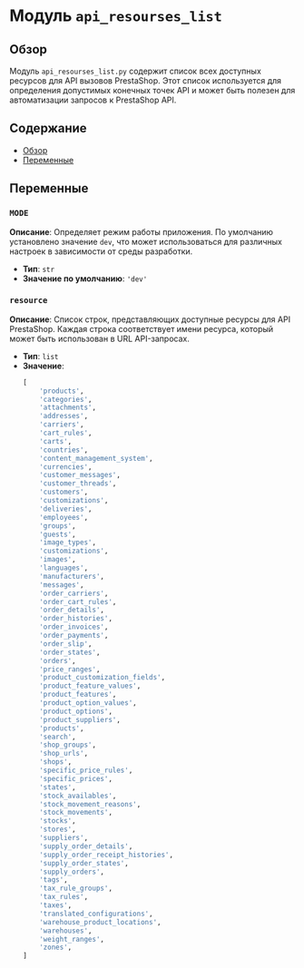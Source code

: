 # Модуль `api_resourses_list`

## Обзор

Модуль `api_resourses_list.py` содержит список всех доступных ресурсов для API вызовов PrestaShop. Этот список используется для определения допустимых конечных точек API и может быть полезен для автоматизации запросов к PrestaShop API.

## Содержание

- [Обзор](#обзор)
- [Переменные](#переменные)

## Переменные

### `MODE`
    
**Описание**: Определяет режим работы приложения. По умолчанию установлено значение `dev`, что может использоваться для различных настроек в зависимости от среды разработки.

- **Тип**: `str`
- **Значение по умолчанию**: `'dev'`

### `resource`

**Описание**: Список строк, представляющих доступные ресурсы для API PrestaShop. Каждая строка соответствует имени ресурса, который может быть использован в URL API-запросах.

- **Тип**: `list`
- **Значение**: 
    ```python
    [
        'products', 
        'categories', 
        'attachments', 
        'addresses',  
        'carriers', 
        'cart_rules', 
        'carts',
        'countries',
        'content_management_system',
        'currencies', 
        'customer_messages', 
        'customer_threads',
        'customers',
        'customizations',
        'deliveries',
        'employees', 
        'groups', 
        'guests',
        'image_types',
        'customizations',
        'images',
        'languages', 
        'manufacturers', 
        'messages',
        'order_carriers',
        'order_cart_rules',
        'order_details',
        'order_histories', 
        'order_invoices', 
        'order_payments',
        'order_slip',
        'order_states',
        'orders',
        'price_ranges',
        'product_customization_fields',
        'product_feature_values',
        'product_features', 
        'product_option_values', 
        'product_options',
        'product_suppliers',
        'products',
        'search',
        'shop_groups',
        'shop_urls',
        'shops', 
        'specific_price_rules', 
        'specific_prices',
        'states',
        'stock_availables',
        'stock_movement_reasons',
        'stock_movements',
        'stocks',
        'stores',
        'suppliers', 
        'supply_order_details', 
        'supply_order_receipt_histories',
        'supply_order_states',
        'supply_orders',
        'tags',
        'tax_rule_groups',
        'tax_rules',
        'taxes',
        'translated_configurations',
        'warehouse_product_locations', 
        'warehouses', 
        'weight_ranges',
        'zones',
    ]
    ```